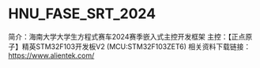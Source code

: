 # HNU_FASE_SRT_2024
   简介：海南大学大学生方程式赛车2024赛季嵌入式主控开发框架
   主控：【正点原子】精英STM32F103开发板V2 (MCU:STM32F103ZET6)
   相关资料下载链接：https://www.alientek.com/
